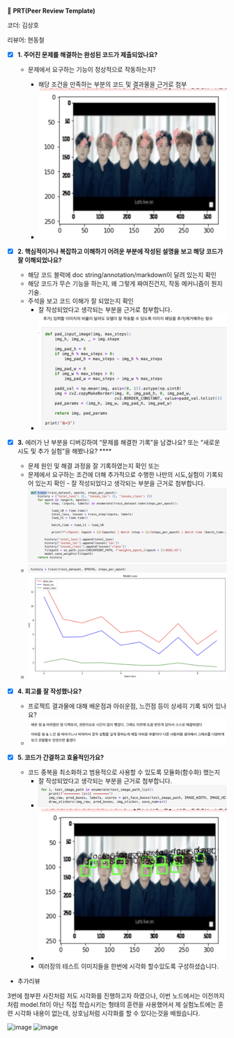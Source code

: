 🔑 **PRT(Peer Review Template)**

코더: 김상호

리뷰어: 현동철

- [x] **1. 주어진 문제를 해결하는 완성된 코드가 제출되었나요?**

  - 문제에서 요구하는 기능이 정상적으로 작동하는지?

    - 해당 조건을 만족하는 부분의 코드 및 결과물을 근거로 첨부
    - ![alt text](./prt_review/image.png)

- [x] **2. 핵심적이거나 복잡하고 이해하기 어려운 부분에 작성된 설명을 보고 해당 코드가 잘 이해되었나요?**

  - 해당 코드 블럭에 doc string/annotation/markdown이 달려 있는지 확인
  - 해당 코드가 무슨 기능을 하는지, 왜 그렇게 짜여진건지, 작동 메커니즘이 뭔지 기술.
  - 주석을 보고 코드 이해가 잘 되었는지 확인
    - 잘 작성되었다고 생각되는 부분을 근거로 첨부합니다.
    - ![alt text](./prt_review/image5.png)

- [x] **3.** 에러가 난 부분을 디버깅하여 “문제를 해결한 기록”을 남겼나요? 또는
      “새로운 시도 및 추가 실험”을 해봤나요? \*\*\*\*

  - 문제 원인 및 해결 과정을 잘 기록하였는지 확인 또는
  - 문제에서 요구하는 조건에 더해 추가적으로 수행한 나만의 시도,실험이 기록되어 있는지 확인 - 잘 작성되었다고 생각되는 부분을 근거로 첨부합니다.
  - ![alt text](./prt_review/image6.png)
  - ![alt text](./prt_review/image7.png)

- [x] **4. 회고를 잘 작성했나요?**

  - 프로젝트 결과물에 대해 배운점과 아쉬운점, 느낀점 등이 상세히 기록 되어 있나요?
  - ![alt text](./prt_review/image2.png)

- [x] **5. 코드가 간결하고 효율적인가요?**

  - 코드 중복을 최소화하고 범용적으로 사용할 수 있도록 모듈화(함수화) 했는지
    - 잘 작성되었다고 생각되는 부분을 근거로 첨부합니다.
    - ![alt text](./prt_review/image3.png)
    - ![alt text](./prt_review/image4.png)
    - 여러장의 테스트 이미지들을 한번에 시각화 할수있도록 구성하셨습니다.

- 추가리뷰

3번에 첨부한 사진처럼 저도 시각화를 진행하고자 하였으나, 이번 노드에서는 이전까지처럼 model.fit이 아닌 직접 학습시키는 형태의 훈련을 사용했어서 제 실험노트에는 훈련 시각화 내용이 없는데, 상호님처럼 시각화를 할 수 있다는것을 배웠습니다.



![image](https://github.com/user-attachments/assets/d10a077b-ed79-4e76-81a4-2ad51f723e59)
![image](https://github.com/user-attachments/assets/f3baa79d-6328-4122-a207-52eb1cdffc6c)


